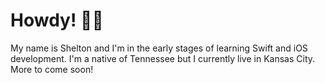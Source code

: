 # Howdy! 👋🏻

My name is Shelton and I'm in the early stages of learning Swift and iOS development. I'm a native of Tennessee but I currently live in Kansas City. More to come soon!
